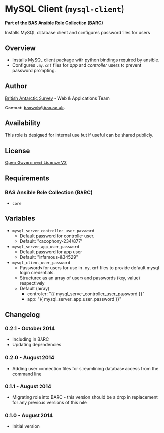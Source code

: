# MySQL Client (`mysql-client`)

**Part of the BAS Ansible Role Collection (BARC)**

Installs MySQL database client and configures password files for users

## Overview

* Installs MySQL client package with python bindings required by ansible.
* Configures `.my.cnf` files for *app* and *controller* users to prevent password prompting.

## Author

[British Antarctic Survey](http://www.antarctica.ac.uk) - Web & Applications Team

Contact: [basweb@bas.ac.uk](mailto:basweb@bas.ac.uk).

## Availability

This role is designed for internal use but if useful can be shared publicly.

## License

[Open Government Licence V2](https://www.nationalarchives.gov.uk/doc/open-government-licence/version/2/)

## Requirements

### BAS Ansible Role Collection (BARC)

* `core`

## Variables

* `mysql_server_controller_user_password`
    * Default password for controller user.
    * Default: "cacophony-234/877"
* `mysql_server_app_user_password`
    * Default password for app user.
    * Default: "infamous-&34529"
* `mysql_client_user_password`
    * Passwords for users for use in `.my.cnf` files to provide default mysql login credentials.
    * Structured as an array of users and passwords (key, value) respectively
    * Default (array)
        * controller: "{{ mysql_server_controller_user_password }}"
        * app: "{{ mysql_server_app_user_password }}"

## Changelog

### 0.2.1 - October 2014

* Including in BARC
* Updating dependencies

### 0.2.0 - August 2014

* Adding user connection files for streamlining database access from the command line

### 0.1.1 - August 2014

* Migrating role into BARC - this version should be a drop in replacement for any previous versions of this role

### 0.1.0 - August 2014

* Initial version
